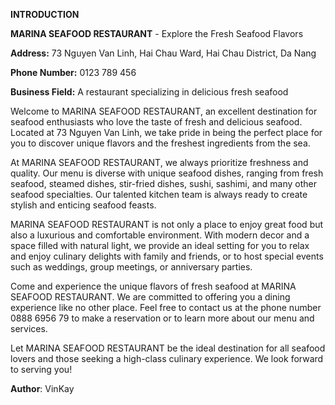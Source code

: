 **INTRODUCTION**

**MARINA SEAFOOD RESTAURANT** - Explore the Fresh Seafood Flavors

**Address:** 73 Nguyen Van Linh, Hai Chau Ward, Hai Chau District, Da Nang

**Phone Number:** 0123 789 456

**Business Field:** A restaurant specializing in delicious fresh seafood

Welcome to MARINA SEAFOOD RESTAURANT, an excellent destination for seafood enthusiasts who love the taste of fresh and delicious seafood. Located at 73 Nguyen Van Linh, we take pride in being the perfect place for you to discover unique flavors and the freshest ingredients from the sea.

At MARINA SEAFOOD RESTAURANT, we always prioritize freshness and quality. Our menu is diverse with unique seafood dishes, ranging from fresh seafood, steamed dishes, stir-fried dishes, sushi, sashimi, and many other seafood specialties. Our talented kitchen team is always ready to create stylish and enticing seafood feasts.

MARINA SEAFOOD RESTAURANT is not only a place to enjoy great food but also a luxurious and comfortable environment. With modern decor and a space filled with natural light, we provide an ideal setting for you to relax and enjoy culinary delights with family and friends, or to host special events such as weddings, group meetings, or anniversary parties.

Come and experience the unique flavors of fresh seafood at MARINA SEAFOOD RESTAURANT. We are committed to offering you a dining experience like no other place. Feel free to contact us at the phone number 0888 6956 79 to make a reservation or to learn more about our menu and services.

Let MARINA SEAFOOD RESTAURANT be the ideal destination for all seafood lovers and those seeking a high-class culinary experience. We look forward to serving you!

**Author**: VinKay






